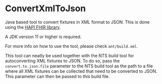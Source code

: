 # ConvertXmlToJson

Java based tool to convert fixtures in XML format to JSON. This is done using the [HAPI FHIR library](https://hapifhir.io/).

A JDK version 11 or higher is required.

For more info on how to use the tool, please check `ant/build.xml`.

This tool can neatly be used together with the NTS build tool for autoconverting XML fixtures to JSON. To do so, pass the `convert.to.json.file` parameter to the NTS build tool as the path to a file where all XML fixtures can be collected that need to be converted to JSON. This parameter can then be passed to this build file.